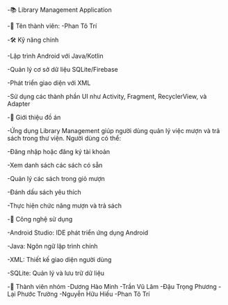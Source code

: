 -📚 Library Management Application

-👤 Tên thành viên:
-Phan Tô Trí

-🛠 Kỹ năng chính

-Lập trình Android với Java/Kotlin

-Quản lý cơ sở dữ liệu SQLite/Firebase

-Phát triển giao diện với XML

-Sử dụng các thành phần UI như Activity, Fragment, RecyclerView, và Adapter

-📖 Giới thiệu đồ án

-Ứng dụng Library Management giúp người dùng quản lý việc mượn và trả sách trong thư viện. Người dùng có thể:

-Đăng nhập hoặc đăng ký tài khoản

-Xem danh sách các sách có sẵn

-Quản lý các sách trong giỏ mượn

-Đánh dấu sách yêu thích

-Thực hiện chức năng mượn và trả sách

-🧰 Công nghệ sử dụng

-Android Studio: IDE phát triển ứng dụng Android

-Java: Ngôn ngữ lập trình chính

-XML: Thiết kế giao diện người dùng

-SQLite: Quản lý và lưu trữ dữ liệu

-👥 Thành viên nhóm
-Dương Hào Minh
-Trần Vũ Lâm
-Đậu Trọng Phương
-Lại Phước Trường
-Nguyễn Hữu Hiếu
-Phan Tô Trí
